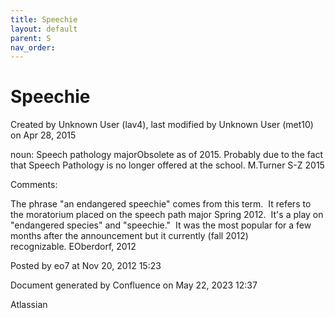 ```yaml
---
title: Speechie
layout: default
parent: S
nav_order:
---
```


# Speechie

Created by  Unknown User (lav4), last modified by  Unknown User (met10) on Apr 28, 2015

noun: Speech pathology majorObsolete as of 2015. Probably due to the fact that Speech Pathology is no longer offered at the school. M.Turner S-Z 2015

Comments:

The phrase &quot;an endangered speechie&quot; comes from this term.  It refers to the moratorium placed on the speech path major Spring 2012.  It's a play on &quot;endangered species&quot; and &quot;speechie.&quot;  It was the most popular for a few months after the announcement but it currently (fall 2012) recognizable. EOberdorf, 2012

Posted by eo7 at Nov 20, 2012 15:23

Document generated by Confluence on May 22, 2023 12:37

Atlassian
